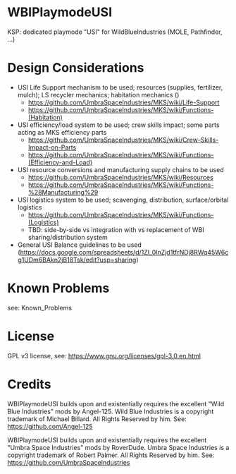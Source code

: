 # WBIPlaymodeUSI
KSP: dedicated playmode "USI" for WildBlueIndustries (MOLE, Pathfinder, ...)

# Design Considerations
* USI Life Support mechanism to be used; resources (supplies, fertilizer, mulch); LS recycler mechanics; habitation mechanics ()
   - https://github.com/UmbraSpaceIndustries/MKS/wiki/Life-Support
   - https://github.com/UmbraSpaceIndustries/MKS/wiki/Functions-(Habitation)   
* USI efficiency/load system to be used; crew skills impact; some parts acting as MKS efficiency parts 
   - https://github.com/UmbraSpaceIndustries/MKS/wiki/Crew-Skills-Impact-on-Parts
   - https://github.com/UmbraSpaceIndustries/MKS/wiki/Functions-(Efficiency-and-Load)
* USI resource conversions and manufacturing supply chains to be used
   - https://github.com/UmbraSpaceIndustries/MKS/wiki/Resources
   - https://github.com/UmbraSpaceIndustries/MKS/wiki/Functions-%28Manufacturing%29
* USI logistics system to be used; scavenging, distribution, surface/orbital logistics
   - https://github.com/UmbraSpaceIndustries/MKS/wiki/Functions-(Logistics)
   - TBD: side-by-side vs integration with vs replacement of WBI sharing/distribution system   
* General USI Balance guidelines to be used (https://docs.google.com/spreadsheets/d/1ZI_0InZjd1tfrNDj8RWq45W6cg1UDm6BAkn2jB18Tsk/edit?usp=sharing)

# Known Problems
see: Known_Problems

# License
GPL v3 license, see: https://www.gnu.org/licenses/gpl-3.0.en.html

# Credits
WBIPlaymodeUSI builds upon and existentially requires the excellent "Wild Blue Industries" mods by Angel-125. Wild Blue Industries is a copyright trademark of Michael Billard. All Rights Reserved by him. See: https://github.com/Angel-125

WBIPlaymodeUSI builds upon and existentially requires the excellent "Umbra Space Industries" mods by RoverDude. Umbra Space Industries is a copyright trademark of Robert Palmer. All Rights Reserved by him. See: https://github.com/UmbraSpaceIndustries
